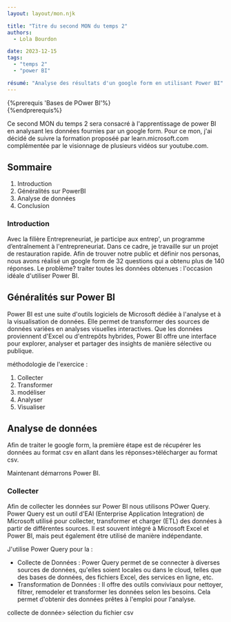 ```yaml
---
layout: layout/mon.njk

title: "Titre du second MON du temps 2"
authors:
  - Lola Bourdon

date: 2023-12-15
tags: 
  - "temps 2"
  - "power BI"

résumé: "Analyse des résultats d'un google form en utilisant Power BI"
---
```

{%prerequis 'Bases de POwer BI'%}  
{%endprerequis%}

Ce second MON du temps 2 sera consacré à l'apprentissage de power BI en analysant les données fournies par un google form.
Pour ce mon, j'ai décidé de suivre la formation proposéé par learn.microsoft.com complémentée par le visionnage de plusieurs vidéos sur youtube.com. 


## Sommaire 

1. Introduction
2. Généralités sur PowerBI
3. Analyse de données
4. Conclusion

### Introduction

Avec la filière Entrepreneuriat, je participe aux entrep', un programme d’entraînement à l'entrepreneuriat. Dans ce cadre, je travaille sur un projet de restauration rapide. Afin de trouver notre public et définir nos personas, nous avons réalisé un google form de 32 questions qui a obtenu plus de 140 réponses. Le problème? traiter toutes les données obtenues : l'occasion idéale d'utiliser Power BI.

## Généralités sur Power BI

Power BI est une suite d'outils logiciels de Microsoft dédiée à l'analyse et à la visualisation de données. Elle permet de transformer des sources de données variées en analyses visuelles interactives. Que les données proviennent d'Excel ou d'entrepôts hybrides, Power BI offre une interface pour explorer, analyser et partager des insights de manière sélective ou publique.

méthodologie de l'exercice : 

1. Collecter
2. Transformer
3. modéliser
4. Analyser
5. Visualiser

## Analyse de données 

Afin de traiter le google form, la première étape est de récupérer les données au format csv en allant dans les réponses>télécharger au format csv.

Maintenant démarrons Power BI.

### Collecter 

Afin de collecter les données sur Power BI nous utilisons POwer Query.
Power Query est un outil d'EAI (Enterprise Application Integration) de Microsoft utilisé pour collecter, transformer et charger (ETL) des données à partir de différentes sources. Il est souvent intégré à Microsoft Excel et Power BI, mais peut également être utilisé de manière indépendante.

J'utilise Power Query pour la :

- Collecte de Données : Power Query permet de se connecter à diverses sources de données, qu'elles soient locales ou dans le cloud, telles que des bases de données, des fichiers Excel, des services en ligne, etc.
- Transformation de Données : Il offre des outils conviviaux pour nettoyer, filtrer, remodeler et transformer les données selon les besoins. Cela permet d'obtenir des données prêtes à l'emploi pour l'analyse.

collecte de donnée> sélection du fichier csv 